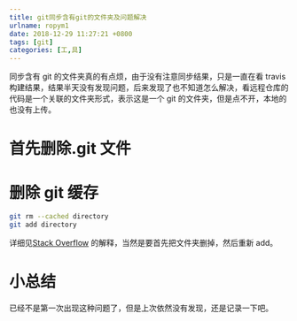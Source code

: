 ```yaml
---
title: git同步含有git的文件夹及问题解决
urlname: ropym1
date: 2018-12-29 11:27:21 +0800
tags: [git]
categories: [工,具]
---
```


同步含有 git 的文件夹真的有点烦，由于没有注意同步结果，只是一直在看 travis 构建结果，结果半天没有发现问题，后来发现了也不知道怎么解决，看远程仓库的代码是一个关联的文件夹形式，表示这是一个 git 的文件夹，但是点不开，本地的也没有上传。

<!--more-->

# 首先删除.git 文件

# 删除 git 缓存

```bash
git rm --cached directory
git add directory
```

详细见[Stack Overflow](https://stackoverflow.com/questions/24472596/git-fatal-pathspec-is-in-submodule) 的解释，当然是要首先把文件夹删掉，然后重新 add。

# 小总结

已经不是第一次出现这种问题了，但是上次依然没有发现，还是记录一下吧。
